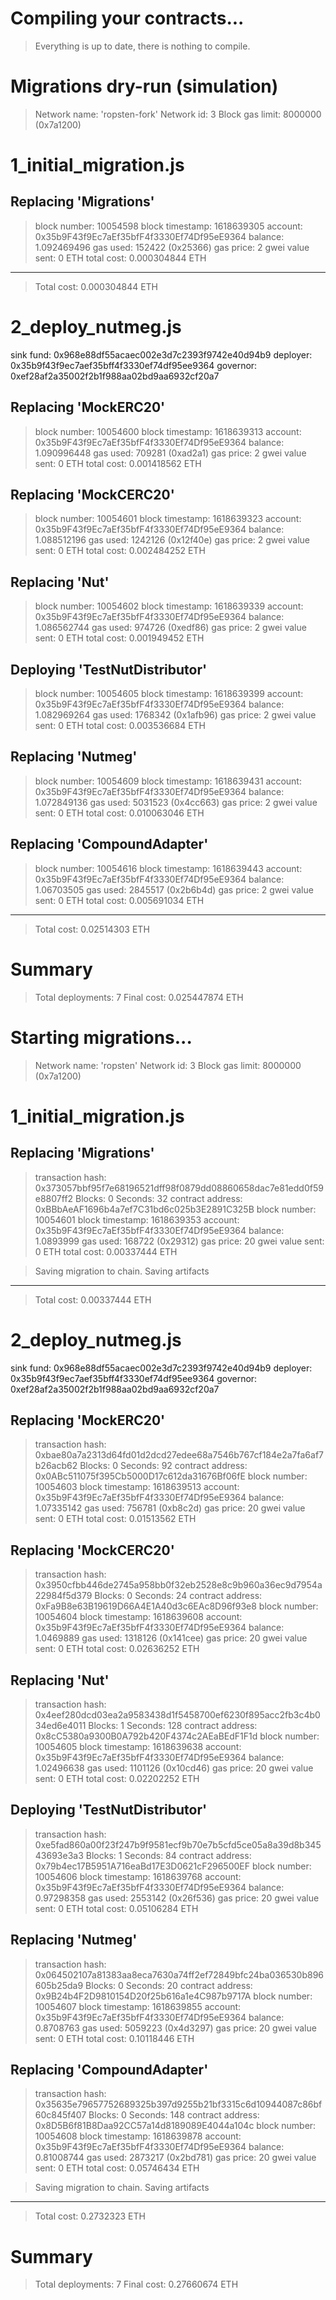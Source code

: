 
Compiling your contracts...
===========================
> Everything is up to date, there is nothing to compile.



Migrations dry-run (simulation)
===============================
> Network name:    'ropsten-fork'
> Network id:      3
> Block gas limit: 8000000 (0x7a1200)


1_initial_migration.js
======================

   Replacing 'Migrations'
   ----------------------
   > block number:        10054598
   > block timestamp:     1618639305
   > account:             0x35b9F43f9Ec7aEf35bfF4f3330Ef74Df95eE9364
   > balance:             1.092469496
   > gas used:            152422 (0x25366)
   > gas price:           2 gwei
   > value sent:          0 ETH
   > total cost:          0.000304844 ETH

   -------------------------------------
   > Total cost:         0.000304844 ETH


2_deploy_nutmeg.js
==================
sink fund:  0x968e88df55acaec002e3d7c2393f9742e40d94b9
deployer:   0x35b9f43f9ec7aef35bff4f3330ef74df95ee9364
governor:   0xef28af2a35002f2b1f988aa02bd9aa6932cf20a7

   Replacing 'MockERC20'
   ---------------------
   > block number:        10054600
   > block timestamp:     1618639313
   > account:             0x35b9F43f9Ec7aEf35bfF4f3330Ef74Df95eE9364
   > balance:             1.090996448
   > gas used:            709281 (0xad2a1)
   > gas price:           2 gwei
   > value sent:          0 ETH
   > total cost:          0.001418562 ETH


   Replacing 'MockCERC20'
   ----------------------
   > block number:        10054601
   > block timestamp:     1618639323
   > account:             0x35b9F43f9Ec7aEf35bfF4f3330Ef74Df95eE9364
   > balance:             1.088512196
   > gas used:            1242126 (0x12f40e)
   > gas price:           2 gwei
   > value sent:          0 ETH
   > total cost:          0.002484252 ETH


   Replacing 'Nut'
   ---------------
   > block number:        10054602
   > block timestamp:     1618639339
   > account:             0x35b9F43f9Ec7aEf35bfF4f3330Ef74Df95eE9364
   > balance:             1.086562744
   > gas used:            974726 (0xedf86)
   > gas price:           2 gwei
   > value sent:          0 ETH
   > total cost:          0.001949452 ETH


   Deploying 'TestNutDistributor'
   ------------------------------
   > block number:        10054605
   > block timestamp:     1618639399
   > account:             0x35b9F43f9Ec7aEf35bfF4f3330Ef74Df95eE9364
   > balance:             1.082969264
   > gas used:            1768342 (0x1afb96)
   > gas price:           2 gwei
   > value sent:          0 ETH
   > total cost:          0.003536684 ETH


   Replacing 'Nutmeg'
   ------------------
   > block number:        10054609
   > block timestamp:     1618639431
   > account:             0x35b9F43f9Ec7aEf35bfF4f3330Ef74Df95eE9364
   > balance:             1.072849136
   > gas used:            5031523 (0x4cc663)
   > gas price:           2 gwei
   > value sent:          0 ETH
   > total cost:          0.010063046 ETH


   Replacing 'CompoundAdapter'
   ---------------------------
   > block number:        10054616
   > block timestamp:     1618639443
   > account:             0x35b9F43f9Ec7aEf35bfF4f3330Ef74Df95eE9364
   > balance:             1.06703505
   > gas used:            2845517 (0x2b6b4d)
   > gas price:           2 gwei
   > value sent:          0 ETH
   > total cost:          0.005691034 ETH

   -------------------------------------
   > Total cost:          0.02514303 ETH


Summary
=======
> Total deployments:   7
> Final cost:          0.025447874 ETH





Starting migrations...
======================
> Network name:    'ropsten'
> Network id:      3
> Block gas limit: 8000000 (0x7a1200)


1_initial_migration.js
======================

   Replacing 'Migrations'
   ----------------------
   > transaction hash:    0x373057bbf95f7e68196521dff98f0879dd08860658dac7e81edd0f59e8807ff2
   > Blocks: 0            Seconds: 32
   > contract address:    0xBBbAeAF1696b4a7ef7C31bd6c025b3E2891C325B
   > block number:        10054601
   > block timestamp:     1618639353
   > account:             0x35b9F43f9Ec7aEf35bfF4f3330Ef74Df95eE9364
   > balance:             1.0893999
   > gas used:            168722 (0x29312)
   > gas price:           20 gwei
   > value sent:          0 ETH
   > total cost:          0.00337444 ETH


   > Saving migration to chain.
   > Saving artifacts
   -------------------------------------
   > Total cost:          0.00337444 ETH


2_deploy_nutmeg.js
==================
sink fund:  0x968e88df55acaec002e3d7c2393f9742e40d94b9
deployer:   0x35b9f43f9ec7aef35bff4f3330ef74df95ee9364
governor:   0xef28af2a35002f2b1f988aa02bd9aa6932cf20a7

   Replacing 'MockERC20'
   ---------------------
   > transaction hash:    0xbae80a7a2313d64fd01d2dcd27edee68a7546b767cf184e2a7fa6af7b26acb62
   > Blocks: 0            Seconds: 92
   > contract address:    0x0ABc511075f395Cb5000D17c612da31676Bf06fE
   > block number:        10054603
   > block timestamp:     1618639513
   > account:             0x35b9F43f9Ec7aEf35bfF4f3330Ef74Df95eE9364
   > balance:             1.07335142
   > gas used:            756781 (0xb8c2d)
   > gas price:           20 gwei
   > value sent:          0 ETH
   > total cost:          0.01513562 ETH


   Replacing 'MockCERC20'
   ----------------------
   > transaction hash:    0x3950cfbb446de2745a958bb0f32eb2528e8c9b960a36ec9d7954a22984f5d379
   > Blocks: 0            Seconds: 24
   > contract address:    0xFa9B8e63B19619D66A4E1A40d3c6EAc8D96f93e8
   > block number:        10054604
   > block timestamp:     1618639608
   > account:             0x35b9F43f9Ec7aEf35bfF4f3330Ef74Df95eE9364
   > balance:             1.0469889
   > gas used:            1318126 (0x141cee)
   > gas price:           20 gwei
   > value sent:          0 ETH
   > total cost:          0.02636252 ETH


   Replacing 'Nut'
   ---------------
   > transaction hash:    0x4eef280dcd03ea2a9583438d1f5458700ef6230f895acc2fb3c4b034ed6e4011
   > Blocks: 1            Seconds: 128
   > contract address:    0x8cC5380a9300B0A792b420F4374c2AEaBEdF1F1d
   > block number:        10054605
   > block timestamp:     1618639638
   > account:             0x35b9F43f9Ec7aEf35bfF4f3330Ef74Df95eE9364
   > balance:             1.02496638
   > gas used:            1101126 (0x10cd46)
   > gas price:           20 gwei
   > value sent:          0 ETH
   > total cost:          0.02202252 ETH


   Deploying 'TestNutDistributor'
   ------------------------------
   > transaction hash:    0xe5fad860a00f23f247b9f9581ecf9b70e7b5cfd5ce05a8a39d8b34543693e3a3
   > Blocks: 1            Seconds: 84
   > contract address:    0x79b4ec17B5951A716eaBd17E3D0621cF296500EF
   > block number:        10054606
   > block timestamp:     1618639768
   > account:             0x35b9F43f9Ec7aEf35bfF4f3330Ef74Df95eE9364
   > balance:             0.97298358
   > gas used:            2553142 (0x26f536)
   > gas price:           20 gwei
   > value sent:          0 ETH
   > total cost:          0.05106284 ETH


   Replacing 'Nutmeg'
   ------------------
   > transaction hash:    0x064502107a81383aa8eca7630a74ff2ef72849bfc24ba036530b896605b25da9
   > Blocks: 0            Seconds: 20
   > contract address:    0x9B24b4F2D9810154D20f25b616a1e4C987b9717A
   > block number:        10054607
   > block timestamp:     1618639855
   > account:             0x35b9F43f9Ec7aEf35bfF4f3330Ef74Df95eE9364
   > balance:             0.8708763
   > gas used:            5059223 (0x4d3297)
   > gas price:           20 gwei
   > value sent:          0 ETH
   > total cost:          0.10118446 ETH


   Replacing 'CompoundAdapter'
   ---------------------------
   > transaction hash:    0x35635e79657752689325b397d9255b21bf3315c6d10944087c86bf60c845f407
   > Blocks: 0            Seconds: 148
   > contract address:    0x8D5B6f81B8Daa92CC57a14d8189089E4044a104c
   > block number:        10054608
   > block timestamp:     1618639878
   > account:             0x35b9F43f9Ec7aEf35bfF4f3330Ef74Df95eE9364
   > balance:             0.81008744
   > gas used:            2873217 (0x2bd781)
   > gas price:           20 gwei
   > value sent:          0 ETH
   > total cost:          0.05746434 ETH


   > Saving migration to chain.
   > Saving artifacts
   -------------------------------------
   > Total cost:           0.2732323 ETH


Summary
=======
> Total deployments:   7
> Final cost:          0.27660674 ETH



